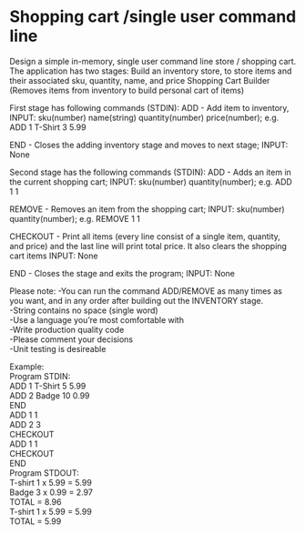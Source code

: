 # Shopping cart /single user command line

Design a simple in-memory, single user command line store / shopping cart. The application has two stages: Build an inventory store, to store items and their associated sku, quantity, name, and price Shopping Cart Builder (Removes items from inventory to build personal cart of items)

First stage has following commands (STDIN): ADD - Add item to inventory, INPUT: sku(number) name(string) quantity(number) price(number); e.g. ADD 1 T-Shirt 3 5.99

END - Closes the adding inventory stage and moves to next stage; INPUT: None

Second stage has the following commands (STDIN):
ADD - Adds an item in the current shopping cart; INPUT: sku(number) quantity(number); e.g. ADD 1 1

REMOVE - Removes an item from the shopping cart; INPUT: sku(number) quantity(number); e.g. REMOVE 1 1

CHECKOUT - Print all items (every line consist of a single item, quantity, and price) and the last line will print total price. It also clears the shopping cart items INPUT: None

END - Closes the stage and exits the program; INPUT: None

Please note: -You can run the command ADD/REMOVE as many times as you want, and in any order after building out the INVENTORY stage. <br>
-String contains no space (single word) <br>
-Use a language you’re most comfortable with <br>
-Write production quality code <br>
-Please comment your decisions <br>
-Unit testing is desireable <br>

Example: <br>
Program STDIN: <br>
ADD 1 T-Shirt 5 5.99 <br>
ADD 2 Badge 10 0.99 <br>
END <br>
ADD 1 1 <br>
ADD 2 3 <br>
CHECKOUT <br>
ADD 1 1 <br>
CHECKOUT <br>
END <br>
Program STDOUT: <br>
T-shirt 1 x 5.99 = 5.99 <br>
Badge 3 x 0.99 = 2.97 <br>
TOTAL = 8.96 <br>
T-shirt 1 x 5.99 = 5.99 <br>
TOTAL = 5.99  <br>
